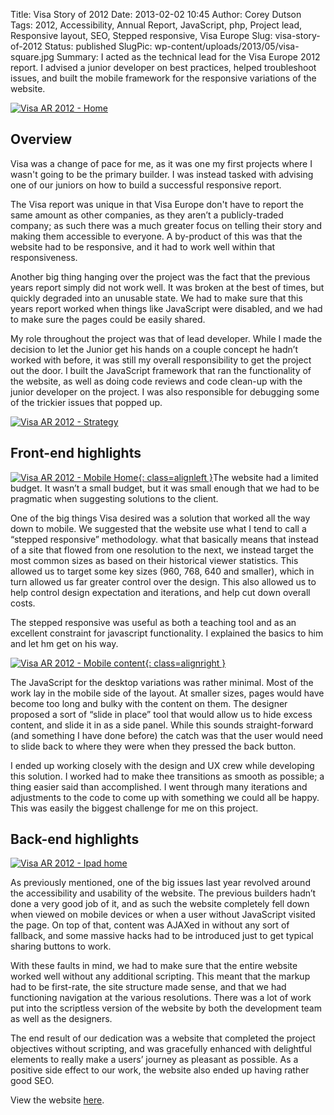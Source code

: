 Title: Visa Story of 2012
Date: 2013-02-02 10:45
Author: Corey Dutson
Tags: 2012, Accessibility, Annual Report, JavaScript, php, Project lead, Responsive layout, SEO, Stepped responsive, Visa Europe
Slug: visa-story-of-2012
Status: published
SlugPic: wp-content/uploads/2013/05/visa-square.jpg
Summary: I acted as the technical lead for the Visa Europe 2012 report. I advised a junior developer on best practices, helped troubleshoot issues, and built the mobile framework for the responsive variations of the website.  


[![Visa AR 2012 -
Home](http://wallofscribbles.com/wp-content/uploads/2013/06/visa-desktop-home.jpg)](http://wallofscribbles.com/wp-content/uploads/2013/06/visa-desktop-home.jpg)

Overview
--------

Visa was a change of pace for me, as it was one my first projects where
I wasn't going to be the primary builder. I was instead tasked with
advising one of our juniors on how to build a successful responsive
report.

The Visa report was unique in that Visa Europe don't have to report the
same amount as other companies, as they aren’t a publicly-traded
company; as such there was a much greater focus on telling their story
and making them accessible to everyone. A by-product of this was that
the website had to be responsive, and it had to work well within that
responsiveness.

Another big thing hanging over the project was the fact that the
previous years report simply did not work well. It was broken at the
best of times, but quickly degraded into an unusable state. We had to
make sure that this years report worked when things like JavaScript were
disabled, and we had to make sure the pages could be easily shared.

My role throughout the project was that of lead developer. While I made
the decision to let the Junior get his hands on a couple concept he
hadn’t worked with before, it was still my overall responsibility to get
the project out the door. I built the JavaScript framework that ran the
functionality of the website, as well as doing code reviews and code
clean-up with the junior developer on the project. I was also
responsible for debugging some of the trickier issues that popped up.

[![Visa AR 2012 -
Strategy](http://wallofscribbles.com/wp-content/uploads/2013/06/visa-desktop-scrolled.jpg)](http://wallofscribbles.com/wp-content/uploads/2013/06/visa-desktop-scrolled.jpg)

Front-end highlights
--------------------

[![Visa AR 2012 - Mobile
Home](http://wallofscribbles.com/wp-content/uploads/2013/06/visa-iphone-home-410x621.jpg){: class=alignleft }](http://wallofscribbles.com/wp-content/uploads/2013/06/visa-iphone-home.jpg)The
website had a limited budget. It wasn’t a small budget, but it was small
enough that we had to be pragmatic when suggesting solutions to the
client.

One of the big things Visa desired was a solution that worked all the
way down to mobile. We suggested that the website use what I tend to
call a “stepped responsive” methodology. what that basically means that
instead of a site that flowed from one resolution to the next, we
instead target the most common sizes as based on their historical viewer
statistics. This allowed us to target some key sizes (960, 768, 640 and
smaller), which in turn allowed us far greater control over the design.
This also allowed us to help control design expectation and iterations,
and help cut down overall costs.

The stepped responsive was useful as both a teaching tool and as an
excellent constraint for javascript functionality. I explained the
basics to him and let hm get on his way.

[![Visa AR 2012 - Mobile
content](http://wallofscribbles.com/wp-content/uploads/2013/06/visa-iphone-content-410x621.jpg){: class=alignright }](http://wallofscribbles.com/wp-content/uploads/2013/06/visa-iphone-content.jpg)

The JavaScript for the desktop variations was rather minimal. Most of
the work lay in the mobile side of the layout. At smaller sizes, pages
would have become too long and bulky with the content on them. The
designer proposed a sort of “slide in place” tool that would allow us to
hide excess content, and slide it in as a side panel. While this sounds
straight-forward (and something I have done before) the catch was that
the user would need to slide back to where they were when they pressed
the back button.

I ended up working closely with the design and UX crew while developing
this solution. I worked had to make thee transitions as smooth as
possible; a thing easier said than accomplished. I went through many
iterations and adjustments to the code to come up with something we
could all be happy. This was easily the biggest challenge for me on this
project.

Back-end highlights
-------------------

[![Visa AR 2012 - Ipad
home](http://wallofscribbles.com/wp-content/uploads/2013/06/visa-wide.jpg)](http://wallofscribbles.com/wp-content/uploads/2013/06/visa-wide.jpg)

As previously mentioned, one of the big issues last year revolved around
the accessibility and usability of the website. The previous builders
hadn’t done a very good job of it, and as such the website completely
fell down when viewed on mobile devices or when a user without
JavaScript visited the page. On top of that, content was AJAXed in
without any sort of fallback, and some massive hacks had to be
introduced just to get typical sharing buttons to work.

With these faults in mind, we had to make sure that the entire website
worked well without any additional scripting. This meant that the markup
had to be first-rate, the site structure made sense, and that we had
functioning navigation at the various resolutions. There was a lot of
work put into the scriptless version of the website by both the
development team as well as the designers.

The end result of our dedication was a website that completed the
project objectives without scripting, and was gracefully enhanced with
delightful elements to really make a users’ journey as pleasant as
possible. As a positive side effect to our work, the website also ended
up having rather good SEO.

View the website
[here](http://annualreport.visaeurope.com/ "Visa Annual Report 2012").
